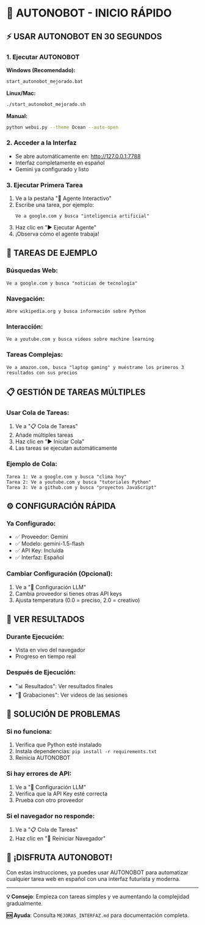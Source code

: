 # 🚀 AUTONOBOT - INICIO RÁPIDO

## ⚡ **USAR AUTONOBOT EN 30 SEGUNDOS**

### **1. Ejecutar AUTONOBOT**

**Windows (Recomendado):**
```cmd
start_autonobot_mejorado.bat
```

**Linux/Mac:**
```bash
./start_autonobot_mejorado.sh
```

**Manual:**
```bash
python webui.py --theme Ocean --auto-open
```

### **2. Acceder a la Interfaz**
- Se abre automáticamente en: http://127.0.0.1:7788
- Interfaz completamente en español
- Gemini ya configurado y listo

### **3. Ejecutar Primera Tarea**
1. Ve a la pestaña "🤖 Agente Interactivo"
2. Escribe una tarea, por ejemplo:
   ```
   Ve a google.com y busca "inteligencia artificial"
   ```
3. Haz clic en "▶️ Ejecutar Agente"
4. ¡Observa cómo el agente trabaja!

## 🎯 **TAREAS DE EJEMPLO**

### **Búsquedas Web:**
```
Ve a google.com y busca "noticias de tecnología"
```

### **Navegación:**
```
Abre wikipedia.org y busca información sobre Python
```

### **Interacción:**
```
Ve a youtube.com y busca videos sobre machine learning
```

### **Tareas Complejas:**
```
Ve a amazon.com, busca "laptop gaming" y muéstrame los primeros 3 resultados con sus precios
```

## 📋 **GESTIÓN DE TAREAS MÚLTIPLES**

### **Usar Cola de Tareas:**
1. Ve a "📋 Cola de Tareas"
2. Añade múltiples tareas
3. Haz clic en "▶️ Iniciar Cola"
4. Las tareas se ejecutan automáticamente

### **Ejemplo de Cola:**
```
Tarea 1: Ve a google.com y busca "clima hoy"
Tarea 2: Ve a youtube.com y busca "tutoriales Python"
Tarea 3: Ve a github.com y busca "proyectos JavaScript"
```

## ⚙️ **CONFIGURACIÓN RÁPIDA**

### **Ya Configurado:**
- ✅ Proveedor: Gemini
- ✅ Modelo: gemini-1.5-flash
- ✅ API Key: Incluida
- ✅ Interfaz: Español

### **Cambiar Configuración (Opcional):**
1. Ve a "🔧 Configuración LLM"
2. Cambia proveedor si tienes otras API keys
3. Ajusta temperatura (0.0 = preciso, 2.0 = creativo)

## 🎥 **VER RESULTADOS**

### **Durante Ejecución:**
- Vista en vivo del navegador
- Progreso en tiempo real

### **Después de Ejecución:**
- "📊 Resultados": Ver resultados finales
- "🎥 Grabaciones": Ver videos de las sesiones

## 🔧 **SOLUCIÓN DE PROBLEMAS**

### **Si no funciona:**
1. Verifica que Python esté instalado
2. Instala dependencias: `pip install -r requirements.txt`
3. Reinicia AUTONOBOT

### **Si hay errores de API:**
1. Ve a "🔧 Configuración LLM"
2. Verifica que la API Key esté correcta
3. Prueba con otro proveedor

### **Si el navegador no responde:**
1. Ve a "📋 Cola de Tareas"
2. Haz clic en "🔄 Reiniciar Navegador"

## 🎊 **¡DISFRUTA AUTONOBOT!**

Con estas instrucciones, ya puedes usar AUTONOBOT para automatizar cualquier tarea web en español con una interfaz futurista y moderna.

---

**💡 Consejo**: Empieza con tareas simples y ve aumentando la complejidad gradualmente.

**🆘 Ayuda**: Consulta `MEJORAS_INTERFAZ.md` para documentación completa.
